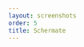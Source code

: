```yaml
---
layout: screenshots
order: 5
title: Schermate
---
```

  <a href="/resources/remmina-plugin-open/archive/latest/italian/general.png"
    data-caption="Impostazioni generali"></a>
  <a href="/resources/remmina-plugin-open/archive/latest/italian/keepassx.png"
    data-caption="Finestra di KeePassX avviata"></a>
